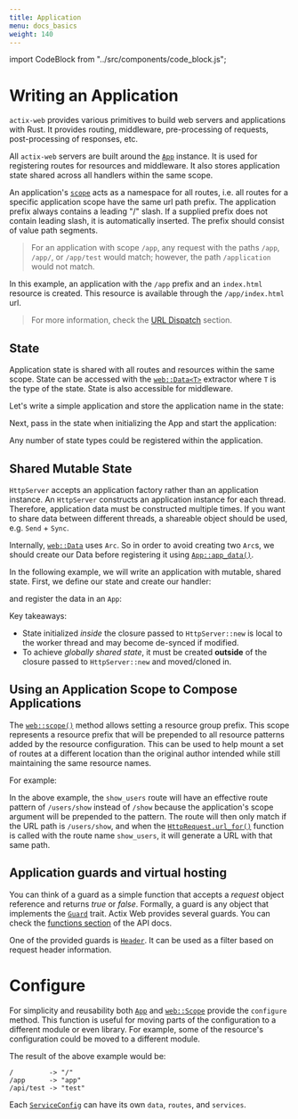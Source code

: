 ```yaml
---
title: Application
menu: docs_basics
weight: 140
---
```


import CodeBlock from "../src/components/code_block.js";

# Writing an Application

`actix-web` provides various primitives to build web servers and applications with Rust. It provides routing, middleware, pre-processing of requests, post-processing of responses, etc.

All `actix-web` servers are built around the [`App`][app] instance. It is used for registering routes for resources and middleware. It also stores application state shared across all handlers within the same scope.

An application's [`scope`][scope] acts as a namespace for all routes, i.e. all routes for a specific application scope have the same url path prefix. The application prefix always contains a leading "/" slash. If a supplied prefix does not contain leading slash, it is automatically inserted. The prefix should consist of value path segments.

> For an application with scope `/app`, any request with the paths `/app`, `/app/`, or `/app/test` would match; however, the path `/application` would not match.

<CodeBlock example="application" file="app.rs" section="setup" />

In this example, an application with the `/app` prefix and an `index.html` resource is created. This resource is available through the `/app/index.html` url.

> For more information, check the [URL Dispatch][usingappprefix] section.

## State

Application state is shared with all routes and resources within the same scope. State can be accessed with the [`web::Data<T>`][data] extractor where `T` is the type of the state. State is also accessible for middleware.

Let's write a simple application and store the application name in the state:

<CodeBlock example="application" file="state.rs" section="setup" />

Next, pass in the state when initializing the App and start the application:

<CodeBlock example="application" file="state.rs" section="start_app" />

Any number of state types could be registered within the application.

## Shared Mutable State

`HttpServer` accepts an application factory rather than an application instance. An `HttpServer` constructs an application instance for each thread. Therefore, application data must be constructed multiple times. If you want to share data between different threads, a shareable object should be used, e.g. `Send` + `Sync`.

Internally, [`web::Data`][data] uses `Arc`. So in order to avoid creating two `Arc`s, we should create our Data before registering it using [`App::app_data()`][appdata].

In the following example, we will write an application with mutable, shared state. First, we define our state and create our handler:

<CodeBlock example="application" file="mutable_state.rs" section="setup_mutable" />

and register the data in an `App`:

<CodeBlock example="application" file="mutable_state.rs" section="make_app_mutable" />

Key takeaways:
- State initialized _inside_ the closure passed to `HttpServer::new` is local to the worker thread and may become de-synced if modified.
- To achieve _globally shared state_, it must be created **outside** of the closure passed to `HttpServer::new` and moved/cloned in.

## Using an Application Scope to Compose Applications

The [`web::scope()`][webscope] method allows setting a resource group prefix. This scope represents a resource prefix that will be prepended to all resource patterns added by the resource configuration. This can be used to help mount a set of routes at a different location than the original author intended while still maintaining the same resource names.

For example:

<CodeBlock example="application" file="scope.rs" section="scope" />

In the above example, the `show_users` route will have an effective route pattern of `/users/show` instead of `/show` because the application's scope argument will be prepended to the pattern. The route will then only match if the URL path is `/users/show`, and when the [`HttpRequest.url_for()`][urlfor] function is called with the route name `show_users`, it will generate a URL with that same path.

## Application guards and virtual hosting

You can think of a guard as a simple function that accepts a _request_ object reference and returns _true_ or _false_. Formally, a guard is any object that implements the [`Guard`][guardtrait] trait. Actix Web provides several guards. You can check the [functions section][guardfuncs] of the API docs.

One of the provided guards is [`Header`][guardheader]. It can be used as a filter based on request header information.

<CodeBlock example="application" file="vh.rs" section="vh" />

# Configure

For simplicity and reusability both [`App`][appconfig] and [`web::Scope`][webscopeconfig] provide the `configure` method. This function is useful for moving parts of the configuration to a different module or even library. For example, some of the resource's configuration could be moved to a different module.

<CodeBlock example="application" file="config.rs" section="config" />

The result of the above example would be:

```
/         -> "/"
/app      -> "app"
/api/test -> "test"
```

Each [`ServiceConfig`][serviceconfig] can have its own `data`, `routes`, and `services`.

<!-- LINKS -->

[usingappprefix]: /docs/url-dispatch/index.html#using-an-application-prefix-to-compose-applications
[stateexample]: https://github.com/actix/examples/blob/master/basics/state/src/main.rs
[guardtrait]: https://docs.rs/actix-web/4/actix_web/guard/trait.Guard.html
[guardfuncs]: https://docs.rs/actix-web/4/actix_web/guard/index.html#functions
[guardheader]: https://docs.rs/actix-web/4/actix_web/guard/fn.Header.html
[data]: https://docs.rs/actix-web/4/actix_web/web/struct.Data.html
[app]: https://docs.rs/actix-web/4/actix_web/struct.App.html
[appconfig]: https://docs.rs/actix-web/4/actix_web/struct.App.html#method.configure
[appdata]: https://docs.rs/actix-web/4/actix_web/struct.App.html#method.app_data
[scope]: https://docs.rs/actix-web/4/actix_web/struct.Scope.html
[webscopeconfig]: https://docs.rs/actix-web/4/actix_web/struct.Scope.html#method.configure
[webscope]: https://docs.rs/actix-web/4/actix_web/web/fn.scope.html
[urlfor]: https://docs.rs/actix-web/4/actix_web/struct.HttpRequest.html#method.url_for
[serviceconfig]: https://docs.rs/actix-web/4/actix_web/web/struct.ServiceConfig.html
